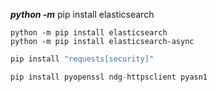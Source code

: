 ***python -m*** pip install elasticsearch

```
python -m pip install elasticsearch
python -m pip install elasticsearch-async
```



```python
pip install "requests[security]"
```


```python
pip install pyopenssl ndg-httpsclient pyasn1
```

